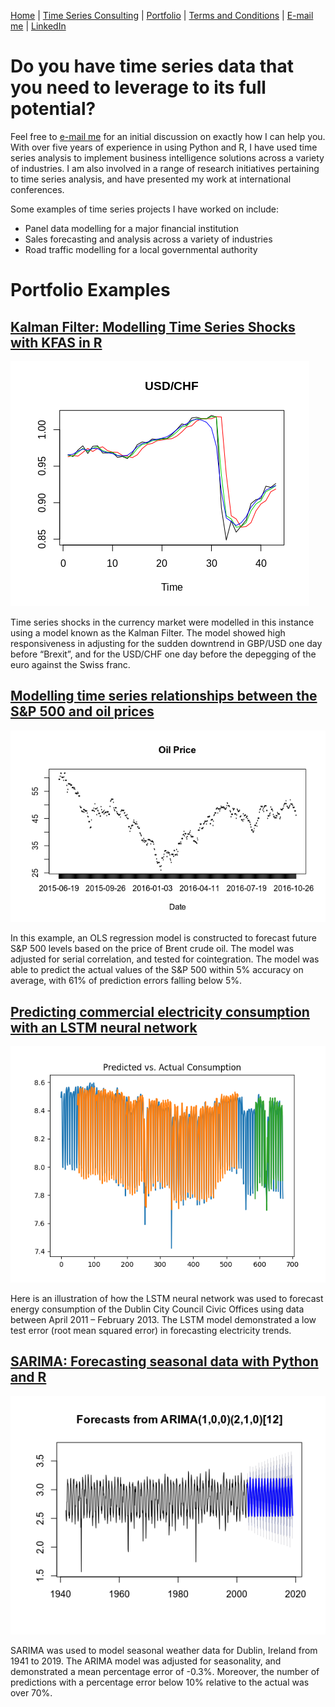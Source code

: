 [Home](https://mgcodesandstats.github.io/) |
[Time Series Consulting](https://mgcodesandstats.github.io/time-series-consulting-python-r/) |
[Portfolio](https://mgcodesandstats.github.io/portfolio/) |
[Terms and Conditions](https://mgcodesandstats.github.io/terms/) |
[E-mail me](mailto:contact@michaeljgrogan.com) |
[LinkedIn](https://www.linkedin.com/in/michaeljgrogan/)

# Do you have time series data that you need to leverage to its full potential?

Feel free to [e-mail me](mailto:contact@michaeljgrogan.com) for an initial discussion on exactly how I can help you. With over five years of experience in using Python and R, I have used time series analysis to implement business intelligence solutions across a variety of industries. I am also involved in a range of research initiatives pertaining to time series analysis, and have presented my work at international conferences.

Some examples of time series projects I have worked on include:

- Panel data modelling for a major financial institution
- Sales forecasting and analysis across a variety of industries
- Road traffic modelling for a local governmental authority

# Portfolio Examples

## [Kalman Filter: Modelling Time Series Shocks with KFAS in R](https://mgcodesandstats.github.io/kalman-filter-shocks-kfas/)

![timeseriesconsulting](usdchf-plot.png)

Time series shocks in the currency market were modelled in this instance using a model known as the Kalman Filter. The model showed high responsiveness in adjusting for the sudden downtrend in GBP/USD one day before “Brexit”, and for the USD/CHF one day before the depegging of the euro against the Swiss franc.


## [Modelling time series relationships between the S&P 500 and oil prices](https://mgcodesandstats.github.io/time-series-relationships-economics/)

![timeseriesconsulting](oil.png)

In this example, an OLS regression model is constructed to forecast future S&P 500 levels based on the price of Brent crude oil. The model was adjusted for serial correlation, and tested for cointegration. The model was able to predict the actual values of the S&P 500 within 5% accuracy on average, with 61% of prediction errors falling below 5%.


## [Predicting commercial electricity consumption with an LSTM neural network](https://mgcodesandstats.github.io/electricity-consumption-neural/)

![timeseriesconsulting](over-50-days.png)

Here is an illustration of how the LSTM neural network was used to forecast energy consumption of the Dublin City Council Civic Offices using data between April 2011 – February 2013. The LSTM model demonstrated a low test error (root mean squared error) in forecasting electricity trends.


## [SARIMA: Forecasting seasonal data with Python and R](https://mgcodesandstats.github.io/arima-model-statsmodels-python/)

![timeseriesconsulting](article-2.png)

SARIMA was used to model seasonal weather data for Dublin, Ireland from 1941 to 2019. The ARIMA model was adjusted for seasonality, and demonstrated a mean percentage error of -0.3%. Moreover, the number of predictions with a percentage error below 10% relative to the actual was over 70%.
